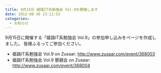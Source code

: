 ```yaml
---
title: 9月15日 姫路IT系勉強会 Vol.9を開催します
date: 2012-08-30 23:11:53
categories:
  - お知らせ
---
```


9月15日に開催する「姫路IT系勉強会 Vol.9」の参加申し込みをページを作成しました。
皆様ふるってご参加ください。

- 姫路IT系勉強会 Vol.9 on Zusaar: <http://www.zusaar.com/event/368003>
- 姫路IT系勉強会 Vol.9 懇親会 on Zusaar: <http://www.zusaar.com/event/368004>
